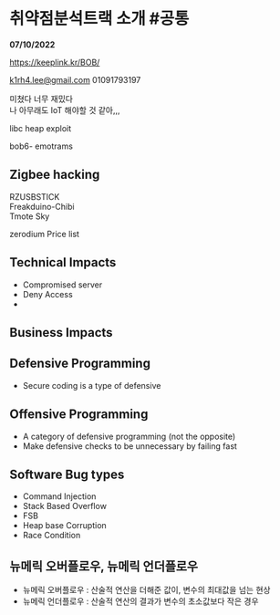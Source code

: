 # 취약점분석트랙 소개 #공통
**07/10/2022**  

https://keeplink.kr/BOB/

k1rh4.lee@gmail.com
01091793197

미쳤다 너무 재밌다  
나 아무래도 IoT 해야할 것 같아,,,

libc heap exploit

bob6- emotrams


## Zigbee hacking
RZUSBSTICK  
Freakduino-Chibi  
Tmote Sky

zerodium Price list


## Technical Impacts
- Compromised server
- Deny Access
- 

## Business Impacts

## Defensive Programming
- Secure coding is a type of defensive

## Offensive Programming
- A category of defensive programming (not the opposite)
- Make defensive checks to be unnecessary by failing fast

## Software Bug types
- Command Injection
- Stack Based Overflow
- FSB
- Heap base Corruption
- Race Condition

## 뉴메릭 오버플로우, 뉴메릭 언더플로우
- 뉴메릭 오버플로우 : 산술적 연산을 더해준 값이, 변수의 최대값을 넘는 현상
- 뉴메릭 언더플로우 : 산술적 연산의 결과가 변수의 초소값보다 작은 경우

